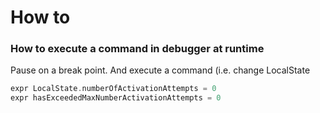 # How to

### How to execute a command in debugger at runtime

Pause on a break point. And execute a command (i.e. change LocalState
```swift
expr LocalState.numberOfActivationAttempts = 0
expr hasExceededMaxNumberActivationAttempts = 0
```